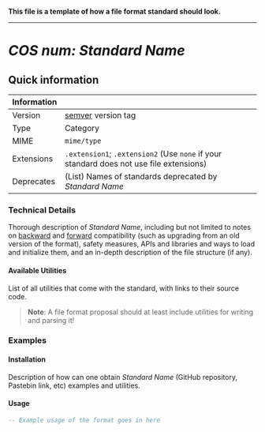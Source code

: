 **This file is a template of how a file format standard should look.**

---

# *COS num:* _Standard Name_

## Quick information
| Information |                                                                                        |
| ----------- | -------------------------------------------------------------------------------------- |
| Version     | [semver](http://semver.org) version tag                                                |
| Type        | Category                                                                               |
| MIME        | `mime/type`                                                                            |
| Extensions  | `.extension1`; `.extension2` (Use `none` if your standard does not use file extensions)|
| Deprecates  | (List) Names of standards deprecated by _Standard Name_                                |

### Technical Details
Thorough description of _Standard Name_, including but not limited to notes
on [backward](https://en.wikipedia.org/wiki/Backward_compatibility)
and [forward](https://en.wikipedia.org/wiki/Forward_compatibility) compatibility (such as upgrading from an old version
of the format), safety measures, APIs and libraries and ways to load and initialize them, and an in-depth description of
the file structure (if any).

#### Available Utilities
List of all utilities that come with the standard, with links to their source code.

> **Note**: A file format proposal should at least include utilities for writing and parsing it!

### Examples
#### Installation
Description of how can one obtain _Standard Name_ (GitHub repository, Pastebin link, etc) examples and utilities.

#### Usage
```Lua
-- Example usage of the format goes in here
```
